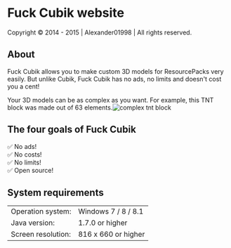 # Fuck Cubik website
Copyright © 2014 - 2015 | Alexander01998 | All rights reserved.

## About
Fuck Cubik allows you to make custom 3D models for ResourcePacks very easily. But unlike Cubik, Fuck Cubik has no ads, no limits and doesn't cost you a cent!

Your 3D models can be as complex as you want. For example, this TNT block was made out of 63 elements.![complex tnt block](http://fuck-cubik.wurst-client.tk/images/Fuck-Cubik_tnt.jpg)

## The four goals of Fuck Cubik
:white_check_mark: No ads!  
:white_check_mark: No costs!  
:white_check_mark: No limits!  
:white_check_mark: Open source!  

## System requirements
<table>
<tr>
<td>Operation system:
<td>Windows 7 / 8 / 8.1
<tr>
<td>Java version:
<td>1.7.0 or higher
<tr>
<td>Screen resolution:
<td>816 x 660 or higher
</table>

